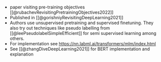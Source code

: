 - paper visiting pre-training objectives  [[@rubachevRevisitingPretrainingObjectives2022]]
- Published in [[@gorishniyRevisitingDeepLearning2021]]
- Authors use unsupervised pretraining and supervised finetuning. They also try out techniques like pseudo labelling from [[@leePseudolabelSimpleEfficient]] for semi supervised learning among others.
- For implementation see https://nn.labml.ai/transformers/mlm/index.html
- See [[@zhangDiveDeepLearning2021]] for BERT implementation and explanation 

